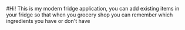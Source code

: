 #Hi! This is my modern fridge application, you can add existing items in your fridge so that when you grocery shop you can remember which ingredients you have or don't have 

